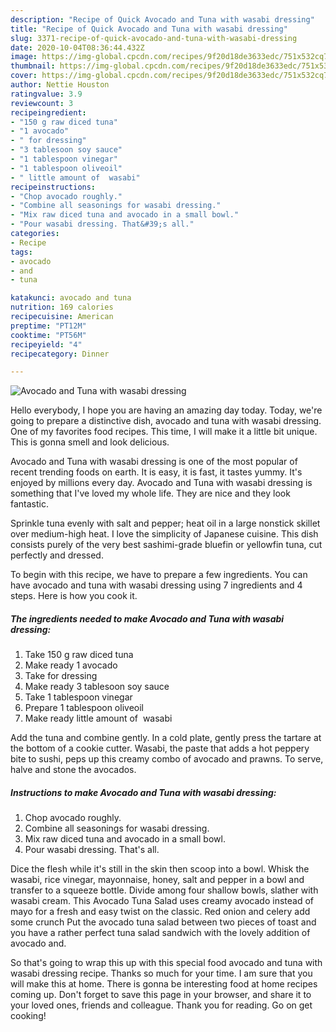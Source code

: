 ```yaml
---
description: "Recipe of Quick Avocado and Tuna with wasabi dressing"
title: "Recipe of Quick Avocado and Tuna with wasabi dressing"
slug: 3371-recipe-of-quick-avocado-and-tuna-with-wasabi-dressing
date: 2020-10-04T08:36:44.432Z
image: https://img-global.cpcdn.com/recipes/9f20d18de3633edc/751x532cq70/avocado-and-tuna-with-wasabi-dressing-recipe-main-photo.jpg
thumbnail: https://img-global.cpcdn.com/recipes/9f20d18de3633edc/751x532cq70/avocado-and-tuna-with-wasabi-dressing-recipe-main-photo.jpg
cover: https://img-global.cpcdn.com/recipes/9f20d18de3633edc/751x532cq70/avocado-and-tuna-with-wasabi-dressing-recipe-main-photo.jpg
author: Nettie Houston
ratingvalue: 3.9
reviewcount: 3
recipeingredient:
- "150 g raw diced tuna"
- "1 avocado"
- " for dressing"
- "3 tablesoon soy sauce"
- "1 tablespoon vinegar"
- "1 tablespoon oliveoil"
- " little amount of  wasabi"
recipeinstructions:
- "Chop avocado roughly."
- "Combine all seasonings for wasabi dressing."
- "Mix raw diced tuna and avocado in a small bowl."
- "Pour wasabi dressing. That&#39;s all."
categories:
- Recipe
tags:
- avocado
- and
- tuna

katakunci: avocado and tuna 
nutrition: 169 calories
recipecuisine: American
preptime: "PT12M"
cooktime: "PT56M"
recipeyield: "4"
recipecategory: Dinner

---
```



![Avocado and Tuna with wasabi dressing](https://img-global.cpcdn.com/recipes/9f20d18de3633edc/751x532cq70/avocado-and-tuna-with-wasabi-dressing-recipe-main-photo.jpg)

Hello everybody, I hope you are having an amazing day today. Today, we're going to prepare a distinctive dish, avocado and tuna with wasabi dressing. One of my favorites food recipes. This time, I will make it a little bit unique. This is gonna smell and look delicious.

Avocado and Tuna with wasabi dressing is one of the most popular of recent trending foods on earth. It is easy, it is fast, it tastes yummy. It's enjoyed by millions every day. Avocado and Tuna with wasabi dressing is something that I've loved my whole life. They are nice and they look fantastic.

Sprinkle tuna evenly with salt and pepper; heat oil in a large nonstick skillet over medium-high heat. I love the simplicity of Japanese cuisine. This dish consists purely of the very best sashimi-grade bluefin or yellowfin tuna, cut perfectly and dressed.


To begin with this recipe, we have to prepare a few ingredients. You can have avocado and tuna with wasabi dressing using 7 ingredients and 4 steps. Here is how you cook it.

<!--inarticleads1-->

##### The ingredients needed to make Avocado and Tuna with wasabi dressing:

1. Take 150 g raw diced tuna
1. Make ready 1 avocado
1. Take  for dressing
1. Make ready 3 tablesoon soy sauce
1. Take 1 tablespoon vinegar
1. Prepare 1 tablespoon oliveoil
1. Make ready  little amount of  wasabi


Add the tuna and combine gently. In a cold plate, gently press the tartare at the bottom of a cookie cutter. Wasabi, the paste that adds a hot peppery bite to sushi, peps up this creamy combo of avocado and prawns. To serve, halve and stone the avocados. 

<!--inarticleads2-->

##### Instructions to make Avocado and Tuna with wasabi dressing:

1. Chop avocado roughly.
1. Combine all seasonings for wasabi dressing.
1. Mix raw diced tuna and avocado in a small bowl.
1. Pour wasabi dressing. That&#39;s all.


Dice the flesh while it&#39;s still in the skin then scoop into a bowl. Whisk the wasabi, rice vinegar, mayonnaise, honey, salt and pepper in a bowl and transfer to a squeeze bottle. Divide among four shallow bowls, slather with wasabi cream. This Avocado Tuna Salad uses creamy avocado instead of mayo for a fresh and easy twist on the classic. Red onion and celery add some crunch Put the avocado tuna salad between two pieces of toast and you have a rather perfect tuna salad sandwich with the lovely addition of avocado and. 

So that's going to wrap this up with this special food avocado and tuna with wasabi dressing recipe. Thanks so much for your time. I am sure that you will make this at home. There is gonna be interesting food at home recipes coming up. Don't forget to save this page in your browser, and share it to your loved ones, friends and colleague. Thank you for reading. Go on get cooking!
